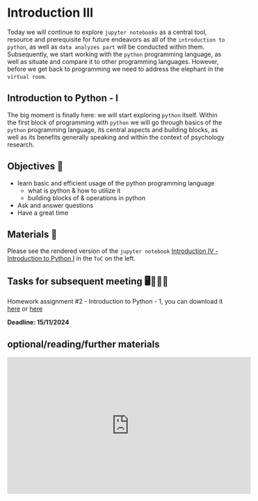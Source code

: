# Introduction III

Today we will continue to explore `jupyter notebooks` as a central tool, resource and prerequisite for future endeavors as all of the `introduction to python`, as well as `data analyzes part` will be conducted within them.  Subsequently, we start working with the `python` programming language, as well as situate and compare it to other programming languages. However, before we get back to programming we need to address the elephant in the `virtual room`.


## Introduction to Python - I
The big moment is finally here: we will start exploring `python` itself. Within the first block of programming with `python` we will go through basics of the `python` programming language, its central aspects and building blocks, as well as its benefits generally speaking and within the context of psychology research.

## Objectives 📍

- learn basic and efficient usage of the python programming language
  - what is python & how to utilize it
  - building blocks of & operations in python
- Ask and answer questions
- Have a great time

## Materials 📓

Please see the rendered version of the `jupyter notebook` [Introduction IV - Introduction to Python I](https://markovyu.github.io/Python_For_Psychologists_24/introduction/intro_python_I.html) in the `ToC` on the left.


## Tasks for subsequent meeting 🖥️✍🏽📖

Homework assignment #2 - Introduction to Python - 1, you can download it [here](https://github.com/MarkovYu/Python_For_Psychologists_24/blob/cdd722b2bb93de2cba7ebd5c9aee8e86b8362fc8/lecture/homework/PFP_assignment_2_intro_python_1_2024.ipynb) or [here](https://markovyu.github.io/Python_For_Psychologists_24/homework/PFP_assignment_2_intro_python_1_2024.html)

**Deadline: 15/11/2024**

## optional/reading/further materials

<iframe width="560" height="315" src="https://www.youtube.com/embed/MHPGeQD8TvI" title="YouTube video player" frameborder="0" allow="accelerometer; autoplay; clipboard-write; encrypted-media; gyroscope; picture-in-picture" allowfullscreen></iframe>